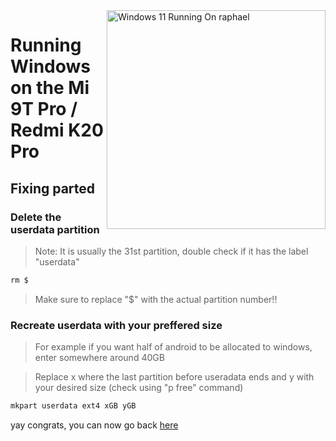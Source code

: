 <img align="right" src="https://raw.githubusercontent.com/graphiks/woa-raphael/main/media/raphael.png" width="350" alt="Windows 11 Running On raphael">


# Running Windows on the  Mi 9T Pro / Redmi K20 Pro 

## Fixing parted

### Delete the userdata partition
> Note: It is usually the 31st partition, double check if it has the label "userdata"
```cmd
rm $
```
> Make sure to replace "$" with the actual partition number!!

### Recreate userdata with your preffered size
> For example if you want half of android to be allocated to windows, enter somewhere around 40GB

> Replace x where the last partition before useradata ends and y with your desired size (check using "p free" command)
```cmd
mkpart userdata ext4 xGB yGB
```
yay congrats, you can now go back [here](/guide/install-1.md#checkingfreespace) 
